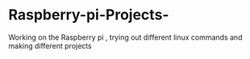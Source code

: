 # Raspberry-pi-Projects-
Working on the Raspberry pi , trying out different linux commands and making different projects
